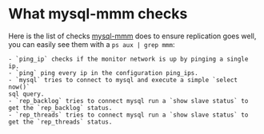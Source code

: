 # What mysql-mmm checks

Here is the list of checks [mysql-mmm](http://mysql-mmm.org/mysql-mmm.html) does to ensure replication goes well,
you can easily see them with a `ps aux | grep mmm`:

    - `ping_ip` checks if the monitor network is up by pinging a single ip.
    - `ping` ping every ip in the configuration ping_ips.
    - `mysql` tries to connect to mysql and execute a simple `select now()`
    sql query.
    - `rep_backlog` tries to connect mysql run a `show slave status` to get the `rep_backlog` status.
    - `rep_threads` tries to connect mysql run a `show slave status` to get the `rep_threads` status.
